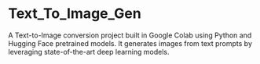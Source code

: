 # Text_To_Image_Gen
A Text-to-Image conversion project built in Google Colab using Python and Hugging Face pretrained models. It generates images from text prompts by leveraging state-of-the-art deep learning models.
